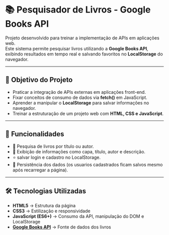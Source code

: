 # 📚 Pesquisador de Livros - Google Books API

Projeto desenvolvido para treinar a implementação de APIs em aplicações web.  
Este sistema permite pesquisar livros utilizando a **Google Books API**, exibindo resultados em tempo real e salvando favoritos no **LocalStorage** do navegador.  

---

## 🎯 Objetivo do Projeto
- Praticar a integração de APIs externas em aplicações front-end.  
- Fixar conceitos de consumo de dados via **fetch()** em JavaScript.  
- Aprender a manipular o **LocalStorage** para salvar informações no navegador.  
- Treinar a estruturação de um projeto web com **HTML, CSS e JavaScript**.

---

## 🚀 Funcionalidades
- 🔎 Pesquisa de livros por título ou autor.  
- 📖 Exibição de informações como capa, título, autor e descrição.  
- ⭐ salvar login e cadastro no LocalStorage.    
- 💾 Persistência dos dados (os usuarios cadastrados ficam salvos mesmo após recarregar a página).  

---

## 🛠 Tecnologias Utilizadas
- **HTML5** → Estrutura da página  
- **CSS3** → Estilização e responsividade  
- **JavaScript (ES6+)** → Consumo da API, manipulação do DOM e LocalStorage  
- **[Google Books API](https://developers.google.com/books/docs/v1/using)** → Fonte de dados dos livros  

